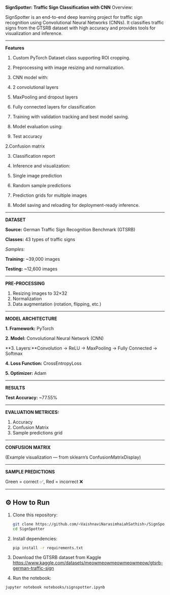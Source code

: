 **SignSpotter: Traffic Sign Classification with CNN**
Overview:

SignSpotter is an end-to-end deep learning project for traffic sign recognition using Convolutional Neural Networks (CNNs). It classifies traffic signs from the GTSRB dataset with high accuracy and provides tools for visualization and inference.

---------------------------------------------------------------------------------------------------------------------------------------------------------------------------------------------
**Features**

1. Custom PyTorch Dataset class supporting ROI cropping.

2. Preprocessing with image resizing and normalization.

3. CNN model with:

1. 2 convolutional layers

2. MaxPooling and dropout layers

3. Fully connected layers for classification

4. Training with validation tracking and best model saving.

5. Model evaluation using:

1. Test accuracy

2.Confusion matrix

3. Classification report

6. Inference and visualization:

1. Single image prediction

2. Random sample predictions

3. Prediction grids for multiple images

7. Model saving and reloading for deployment-ready inference.

---------------------------------------------------------------------------------------------------------------------------------------------------------------------------------------------

**DATASET**

**Source:** German Traffic Sign Recognition Benchmark (GTSRB)

**Classes:** 43 types of traffic signs

_Samples:_

**Training:** ~39,000 images

**Testing:** ~12,600 images

---------------------------------------------------------------------------------------------------------------------------------------------------------------------------------------------
**PRE-PROCESSING**

1. Resizing images to 32×32
2. Normalization
3. Data augmentation (rotation, flipping, etc.)

---------------------------------------------------------------------------------------------------------------------------------------------------------------------------------------------
**MODEL ARCHITECTURE**

**1. Framework:** PyTorch

**2. Model:** Convolutional Neural Network (CNN)

**3. Layers:**Convolution → ReLU → MaxPooling → Fully Connected → Softmax

**4. Loss Function:** CrossEntropyLoss

**5. Optimizer:** Adam

---------------------------------------------------------------------------------------------------------------------------------------------------------------------------------------------
**RESULTS**

**Test Accuracy:** ~77.55%

---------------------------------------------------------------------------------------------------------------------------------------------------------------------------------------------
**EVALUATION METRICES:**

1. Accuracy
2. Confusion Matrix
3. Sample predictions grid

---------------------------------------------------------------------------------------------------------------------------------------------------------------------------------------------
**CONFUSION MATRIX**

(Example visualization — from sklearn’s ConfusionMatrixDisplay)

---------------------------------------------------------------------------------------------------------------------------------------------------------------------------------------------
**SAMPLE PREDICTIONS**

Green = correct ✅, Red = incorrect ❌

---------------------------------------------------------------------------------------------------------------------------------------------------------------------------------------------
## ⚙️ How to Run

1. Clone this repository:
   ```bash
   git clone https://github.com/<VaishnaviNarasimhaiahSathish>/SignSpotter.git
   cd SignSpotter

2. Install dependencies:
   ```bash
   pip install -r requirements.txt


4. Download the GTSRB dataset from Kaggle
https://www.kaggle.com/datasets/meowmeowmeowmeowmeow/gtsrb-german-traffic-sign

5. Run the notebook:
 ```bash
 jupyter notebook notebooks/signspotter.ipynb
